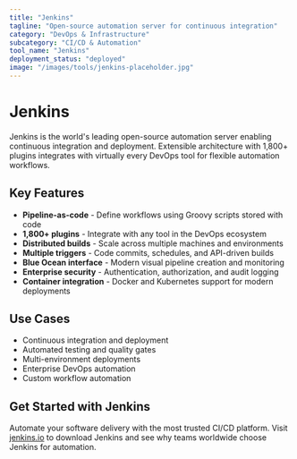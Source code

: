 ```yaml
---
title: "Jenkins"
tagline: "Open-source automation server for continuous integration"
category: "DevOps & Infrastructure"
subcategory: "CI/CD & Automation"
tool_name: "Jenkins"
deployment_status: "deployed"
image: "/images/tools/jenkins-placeholder.jpg"
---
```


# Jenkins

Jenkins is the world's leading open-source automation server enabling continuous integration and deployment. Extensible architecture with 1,800+ plugins integrates with virtually every DevOps tool for flexible automation workflows.

## Key Features

- **Pipeline-as-code** - Define workflows using Groovy scripts stored with code
- **1,800+ plugins** - Integrate with any tool in the DevOps ecosystem
- **Distributed builds** - Scale across multiple machines and environments
- **Multiple triggers** - Code commits, schedules, and API-driven builds
- **Blue Ocean interface** - Modern visual pipeline creation and monitoring
- **Enterprise security** - Authentication, authorization, and audit logging
- **Container integration** - Docker and Kubernetes support for modern deployments

## Use Cases

- Continuous integration and deployment
- Automated testing and quality gates
- Multi-environment deployments
- Enterprise DevOps automation
- Custom workflow automation

## Get Started with Jenkins

Automate your software delivery with the most trusted CI/CD platform. Visit [jenkins.io](https://www.jenkins.io) to download Jenkins and see why teams worldwide choose Jenkins for automation.
